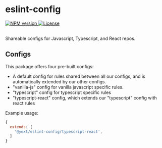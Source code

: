 # eslint-config

<div>
  <a href="https://npmjs.org/package/@yext/eslint-config">
    <img src="https://img.shields.io/npm/v/@yext/eslint-config" alt="NPM version"/>
  </a>
  <a href="./LICENSE">
    <img src="https://img.shields.io/badge/License-BSD%203--Clause-blue.svg" alt="License"/>
  </a>
</div>
<br>

Shareable configs for Javascript, Typescript, and React repos.

## Configs

This package offers four pre-built configs:
- A default config for rules shared between all our configs, and is automatically extended by our other configs.
- "vanilla-js" config for vanilla javascript specific rules.
- "typescript" config for typescript specific rules
- "typescript-react" config, which extends our "typescript" config with react rules

Example usage:

```js
{
  extends: [
    '@yext/eslint-config/typescript-react',
  ]
}
```
